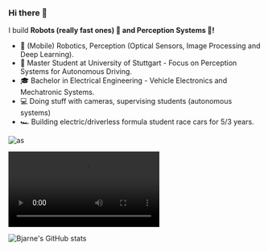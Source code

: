 
### Hi there 👋

<!--
**bjajoh/bjajoh** is a ✨ _special_ ✨ repository because its `README.md` (this file) appears on your GitHub profile.

Here are some ideas to get you started:

- 🔭 I’m currently working on ...
- 🌱 I’m currently learning ...
- 👯 I’m looking to collaborate on ...
- 🤔 I’m looking for help with ...
- 💬 Ask me about ...
- 📫 How to reach me: ...
- 😄 Pronouns: ...
- ⚡ Fun fact: ...
-->



I build  **Robots (really fast ones) 🤖 and Perception Systems 📸!**

* 🧐   (Mobile) Robotics, Perception (Optical Sensors, Image Processing and Deep Learning).
* 💼   Master Student at University of Stuttgart - Focus on Perception Systems for Autonomous Driving.
* 🎓   Bachelor in Electrical Engineering - Vehicle Electronics and Mechatronic Systems.
* 💻   Doing stuff with cameras, supervising students (autonomous systems)
* 🏎   Building electric/driverless formula student race cars for 5/3 years.
<!--* ⛵   Encouraging people for open source collaborations.
* 📚   Reading more about Apple, Harry Potter and how the computer works.
* ✍🏻   I write my personal thoughts on Programming & Tech in my [Personal Blog](https://halfrost.com/)(Cumulative 3.64 million PV / 1.06 million UV).-->

![as](https://user-images.githubusercontent.com/42101377/133332412-5b1ff307-b7b9-41c5-a528-8d3428ce2001.png)

![Our driverless Formula Student Race Car, DHBW and Oregon State University](https://user-images.githubusercontent.com/42101377/113446560-4d1f4700-93f8-11eb-8e38-49aeb2919dcf.mp4)

![Bjarne's GitHub stats](https://github-readme-stats.vercel.app/api?username=bjajoh)
